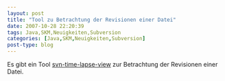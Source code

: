```yaml
---
layout: post
title: "Tool zu Betrachtung der Revisionen einer Datei"
date: 2007-10-28 22:20:39
tags: Java,SKM,Neuigkeiten,Subversion
categories: [Java,SKM,Neuigkeiten,Subversion]
post-type: blog
---
```

Es gibt ein Tool <a href="http://code.google.com/p/svn-time-lapse-view/" >svn-time-lapse-view</a> zur Betrachtung der Revisionen einer Datei.
